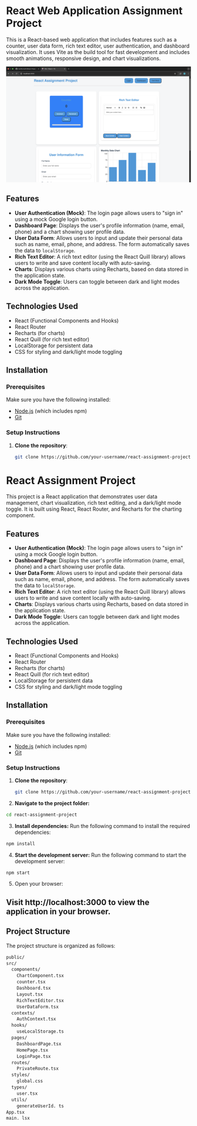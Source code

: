 # React Web Application Assignment Project

This is a React-based web application that includes features such as a counter, user data form, rich text editor, user authentication, and dashboard visualization. It uses Vite as the build tool for fast development and includes smooth animations, responsive design, and chart visualizations.

![Screenshot of Dashboard Page](src/assets/DashBoard-Page.png)

## Features

- **User Authentication (Mock)**: The login page allows users to "sign in" using a mock Google login button.
- **Dashboard Page**: Displays the user's profile information (name, email, phone) and a chart showing user profile data.
- **User Data Form**: Allows users to input and update their personal data such as name, email, phone, and address. The form automatically saves the data to `localStorage`.
- **Rich Text Editor**: A rich text editor (using the React Quill library) allows users to write and save content locally with auto-saving.
- **Charts**: Displays various charts using Recharts, based on data stored in the application state.
- **Dark Mode Toggle**: Users can toggle between dark and light modes across the application.

## Technologies Used

- React (Functional Components and Hooks)
- React Router
- Recharts (for charts)
- React Quill (for rich text editor)
- LocalStorage for persistent data
- CSS for styling and dark/light mode toggling

## Installation

### Prerequisites

Make sure you have the following installed:

- [Node.js](https://nodejs.org/en/) (which includes npm)
- [Git](https://git-scm.com/)

### Setup Instructions

1. **Clone the repository**:

   ```bash
   git clone https://github.com/your-username/react-assignment-project.git
   ```

# React Assignment Project

This project is a React application that demonstrates user data management, chart visualization, rich text editing, and a dark/light mode toggle. It is built using React, React Router, and Recharts for the charting component.

## Features

- **User Authentication (Mock)**: The login page allows users to "sign in" using a mock Google login button.
- **Dashboard Page**: Displays the user's profile information (name, email, phone) and a chart showing user profile data.
- **User Data Form**: Allows users to input and update their personal data such as name, email, phone, and address. The form automatically saves the data to `localStorage`.
- **Rich Text Editor**: A rich text editor (using the React Quill library) allows users to write and save content locally with auto-saving.
- **Charts**: Displays various charts using Recharts, based on data stored in the application state.
- **Dark Mode Toggle**: Users can toggle between dark and light modes across the application.

## Technologies Used

- React (Functional Components and Hooks)
- React Router
- Recharts (for charts)
- React Quill (for rich text editor)
- LocalStorage for persistent data
- CSS for styling and dark/light mode toggling

## Installation

### Prerequisites

Make sure you have the following installed:

- [Node.js](https://nodejs.org/en/) (which includes npm)
- [Git](https://git-scm.com/)

### Setup Instructions

1. **Clone the repository**:

   ```bash
   git clone https://github.com/your-username/react-assignment-project.git

   ```

2. **Navigate to the project folder:**

```bash
cd react-assignment-project
```

3. **Install dependencies:**
   Run the following command to install the required dependencies:

```bash
npm install
```

4. **Start the development server:**
   Run the following command to start the development server:

```bash
npm start
```

5. Open your browser:

## Visit http://localhost:3000 to view the application in your browser.

## Project Structure

The project structure is organized as follows:

```bash
public/
src/
  components/
    ChartComponent.tsx
    counter.tsx
    Dashboard.tsx
    Layout.tsx
    RichTextEditor.tsx
    UserDataForm.tsx
  contexts/
    AuthContext.tsx
  hooks/
    useLocalStorage.ts
  pages/
    DashboardPage.tsx
    HomePage.tsx
    LoginPage.tsx
  routes/
    PrivateRoute.tsx
  styles/
    global.css
  types/
    user.tsx
  utils/
    generateUserId. ts
App.tsx
main. lsx
```
